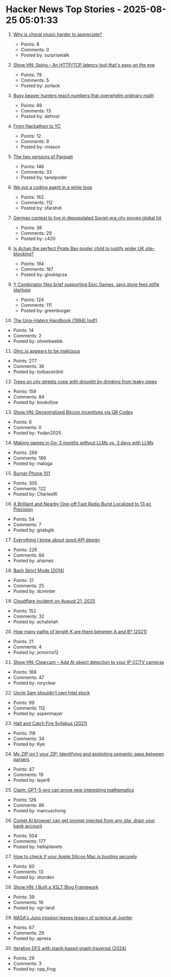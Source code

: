 # Hacker News Top Stories - 2025-08-25 05:01:33

1. [Why is choral music harder to appreciate?](https://marginalrevolution.com/marginalrevolution/2025/08/why-is-choral-music-harder-to-appreciate.html)
   - Points: 8
   - Comments: 0
   - Posted by: surprisetalk

2. [Show HN: Sping – An HTTP/TCP latency tool that's easy on the eye](https://dseltzer.gitlab.io/sping/docs/)
   - Points: 79
   - Comments: 5
   - Posted by: zorlack

3. [Busy beaver hunters reach numbers that overwhelm ordinary math](https://www.quantamagazine.org/busy-beaver-hunters-reach-numbers-that-overwhelm-ordinary-math-20250822/)
   - Points: 69
   - Comments: 13
   - Posted by: defrost

4. [From Hackathon to YC](https://www.producthunt.com/p/april-yc-s25/from-hackathon-to-yc)
   - Points: 12
   - Comments: 9
   - Posted by: rmason

5. [The two versions of Parquet](https://www.jeronimo.dev/the-two-versions-of-parquet/)
   - Points: 146
   - Comments: 33
   - Posted by: tanelpoder

6. [We put a coding agent in a while loop](https://github.com/repomirrorhq/repomirror/blob/main/repomirror.md)
   - Points: 162
   - Comments: 112
   - Posted by: sfarshid

7. [German contest to live in depopulated Soviet-era city proves global hit](https://www.theguardian.com/world/2025/aug/21/german-contest-to-live-in-depopulated-soviet-era-city-proves-global-hit)
   - Points: 36
   - Comments: 29
   - Posted by: c420

8. [Is 4chan the perfect Pirate Bay poster child to justify wider UK site-blocking?](https://torrentfreak.com/uk-govt-finds-ideal-pirate-bay-poster-boy-to-sell-blocking-of-non-pirate-sites-250824/)
   - Points: 194
   - Comments: 167
   - Posted by: gloxkiqcza

9. [Y Combinator files brief supporting Epic Games, says store fees stifle startups](https://www.macrumors.com/2025/08/21/y-combinator-epic-games-amicus-brief/)
   - Points: 124
   - Comments: 111
   - Posted by: greenburger

10. [The Unix-Haters Handbook (1994) [pdf]](https://simson.net/ref/ugh.pdf)
   - Points: 14
   - Comments: 2
   - Posted by: oliverkwebb

11. [Ghrc.io appears to be malicious](https://bmitch.net/blog/2025-08-22-ghrc-appears-malicious/)
   - Points: 277
   - Comments: 36
   - Posted by: todsacerdoti

12. [Trees on city streets cope with drought by drinking from leaky pipes](https://www.newscientist.com/article/2487804-trees-on-city-streets-cope-with-drought-by-drinking-from-leaky-pipes/)
   - Points: 159
   - Comments: 84
   - Posted by: bookofjoe

13. [Show HN: Decentralized Bitcoin Incentives via QR Codes](https://github.com/DT7QR/Bitcoin-Rewards-System-Proposal)
   - Points: 6
   - Comments: 0
   - Posted by: Yodan2025

14. [Making games in Go: 3 months without LLMs vs. 3 days with LLMs](https://marianogappa.github.io/software/2025/08/24/i-made-two-card-games-in-go/)
   - Points: 269
   - Comments: 189
   - Posted by: maloga

15. [Burner Phone 101](https://rebeccawilliams.info/burner-phone-101/)
   - Points: 305
   - Comments: 122
   - Posted by: CharlesW

16. [A Brilliant and Nearby One-off Fast Radio Burst Localized to 13 pc Precision](https://iopscience.iop.org/article/10.3847/2041-8213/adf62f)
   - Points: 54
   - Comments: 7
   - Posted by: gnabgib

17. [Everything I know about good API design](https://www.seangoedecke.com/good-api-design/)
   - Points: 226
   - Comments: 84
   - Posted by: ahamez

18. [Bash Strict Mode (2014)](http://redsymbol.net/articles/unofficial-bash-strict-mode/)
   - Points: 31
   - Comments: 25
   - Posted by: dcminter

19. [Cloudflare incident on August 21, 2025](https://blog.cloudflare.com/cloudflare-incident-on-august-21-2025/)
   - Points: 152
   - Comments: 32
   - Posted by: achalshah

20. [How many paths of length K are there between A and B? (2021)](https://horace.io/walks)
   - Points: 21
   - Comments: 4
   - Posted by: jxmorris12

21. [Show HN: Clearcam – Add AI object detection to your IP CCTV cameras](https://github.com/roryclear/clearcam)
   - Points: 169
   - Comments: 47
   - Posted by: roryclear

22. [Uncle Sam shouldn't own Intel stock](https://www.wsj.com/opinion/uncle-sam-shouldnt-own-intel-stock-ccd6986d)
   - Points: 99
   - Comments: 112
   - Posted by: aspenmayer

23. [Halt and Catch Fire Syllabus (2021)](https://bits.ashleyblewer.com/halt-and-catch-fire-syllabus/)
   - Points: 118
   - Comments: 34
   - Posted by: Kye

24. [My ZIP isn't your ZIP: Identifying and exploiting semantic gaps between parsers](https://www.usenix.org/conference/usenixsecurity25/presentation/you)
   - Points: 47
   - Comments: 19
   - Posted by: layer8

25. [Claim: GPT-5-pro can prove new interesting mathematics](https://twitter.com/SebastienBubeck/status/1958198661139009862)
   - Points: 126
   - Comments: 86
   - Posted by: marcuschong

26. [Comet AI browser can get prompt injected from any site, drain your bank account](https://twitter.com/zack_overflow/status/1959308058200551721)
   - Points: 504
   - Comments: 177
   - Posted by: helloplanets

27. [How to check if your Apple Silicon Mac is booting securely](https://eclecticlight.co/2025/08/21/how-to-check-if-your-apple-silicon-mac-is-booting-securely/)
   - Points: 60
   - Comments: 13
   - Posted by: shorden

28. [Show HN: I Built a XSLT Blog Framework](https://vgr.land/content/posts/20250821.xml)
   - Points: 39
   - Comments: 16
   - Posted by: vgr-land

29. [NASA's Juno mission leaves legacy of science at Jupiter](https://www.scientificamerican.com/article/how-nasas-juno-probe-changed-everything-we-know-about-jupiter/)
   - Points: 67
   - Comments: 29
   - Posted by: apress

30. [Iterative DFS with stack-based graph traversal (2024)](https://dwf.dev/blog/2024/09/23/2024/dfs-iterative-stack-based)
   - Points: 29
   - Comments: 3
   - Posted by: cpp_frog

